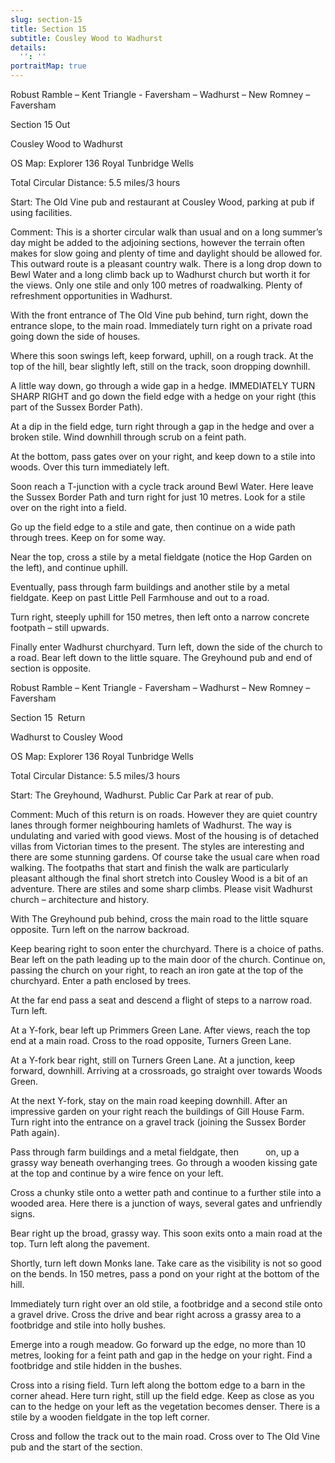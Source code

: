 ```yaml
---
slug: section-15
title: Section 15
subtitle: Cousley Wood to Wadhurst
details:
  '': ''
portraitMap: true
---
```

Robust Ramble – Kent Triangle - Faversham – Wadhurst – New Romney – Faversham

Section 15 Out

Cousley Wood to Wadhurst

OS Map: Explorer 136 Royal Tunbridge Wells

Total Circular Distance: 5.5 miles/3 hours

Start: The Old Vine pub and restaurant at Cousley Wood, parking at pub if using facilities.

Comment: This is a shorter circular walk than usual and on a long summer’s day might be added to the adjoining sections, however the terrain often makes for slow going and plenty of time and daylight should be allowed for. This outward route is a pleasant country walk. There is a long drop down to Bewl Water and a long climb back up to Wadhurst church but worth it for the views. Only one stile and only 100 metres of roadwalking. Plenty of refreshment opportunities in Wadhurst.

With the front entrance of The Old Vine pub behind, turn right, down the entrance slope, to the main road. Immediately turn right on a private road going down the side of houses.

Where this soon swings left, keep forward, uphill, on a rough track. At the top of the hill, bear slightly left, still on the track, soon dropping downhill.

A little way down, go through a wide gap in a hedge. IMMEDIATELY TURN SHARP RIGHT and go down the field edge with a hedge on your right (this part of the Sussex Border Path).

At a dip in the field edge, turn right through a gap in the hedge and over a broken stile. Wind downhill through scrub on a feint path.

At the bottom, pass gates over on your right, and keep down to a stile into woods. Over this turn immediately left.

Soon reach a T-junction with a cycle track around Bewl Water. Here leave the Sussex Border Path and turn right for just 10 metres. Look for a stile over on the right into a field.

Go up the field edge to a stile and gate, then continue on a wide path through trees. Keep on for some way.

Near the top, cross a stile by a metal fieldgate (notice the Hop Garden on the left), and continue uphill.

Eventually, pass through farm buildings and another stile by a metal fieldgate. Keep on past Little Pell Farmhouse and out to a road.

Turn right, steeply uphill for 150 metres, then left onto a narrow concrete footpath – still upwards.

Finally enter Wadhurst churchyard. Turn left, down the side of the church to a road. Bear left down to the little square. The Greyhound pub and end of section is opposite.

Robust Ramble – Kent Triangle - Faversham – Wadhurst – New Romney – Faversham

Section 15  Return

Wadhurst to Cousley Wood

OS Map: Explorer 136 Royal Tunbridge Wells

Total Circular Distance: 5.5 miles/3 hours

Start: The Greyhound, Wadhurst. Public Car Park at rear of pub.

Comment: Much of this return is on roads. However they are quiet country lanes through former neighbouring hamlets of Wadhurst. The way is undulating and varied with good views. Most of the housing is of detached villas from Victorian times to the present. The styles are interesting and there are some stunning gardens. Of course take the usual care when road walking. The footpaths that start and finish the walk are particularly pleasant although the final short stretch into Cousley Wood is a bit of an adventure. There are stiles and some sharp climbs. Please visit Wadhurst church – architecture and history.

With The Greyhound pub behind, cross the main road to the little square opposite. Turn left on the narrow backroad.

Keep bearing right to soon enter the churchyard. There is a choice of paths. Bear left on the path leading up to the main door of the church. Continue on, passing the church on your right, to reach an iron gate at the top of the churchyard. Enter a path enclosed by trees.

At the far end pass a seat and descend a flight of steps to a narrow road. Turn left.

At a Y-fork, bear left up Primmers Green Lane. After views, reach the top end at a main road. Cross to the road opposite, Turners Green Lane.

At a Y-fork bear right, still on Turners Green Lane. At a junction, keep forward, downhill. Arriving at a crossroads, go straight over towards Woods Green.

At the next Y-fork, stay on the main road keeping downhill. After an impressive garden on your right reach the buildings of Gill House Farm. Turn right into the entrance on a gravel track (joining the Sussex Border Path again).

Pass through farm buildings and a metal fieldgate, then           on, up a grassy way beneath overhanging trees. Go through a wooden kissing gate at the top and continue by a wire fence on your left.

Cross a chunky stile onto a wetter path and continue to a further stile into a wooded area. Here there is a junction of ways, several gates and unfriendly signs.

Bear right up the broad, grassy way. This soon exits onto a main road at the top. Turn left along the pavement.

Shortly, turn left down Monks lane. Take care as the visibility is not so good on the bends. In 150 metres, pass a pond on your right at the bottom of the hill.

Immediately turn right over an old stile, a footbridge and a second stile onto a gravel drive. Cross the drive and bear right across a grassy area to a footbridge and stile into holly bushes.

Emerge into a rough meadow. Go forward up the edge, no more than 10 metres, looking for a feint path and gap in the hedge on your right. Find a footbridge and stile hidden in the bushes.

Cross into a rising field. Turn left along the bottom edge to a barn in the corner ahead. Here turn right, still up the field edge. Keep as close as you can to the hedge on your left as the vegetation becomes denser. There is a stile by a wooden fieldgate in the top left corner.

Cross and follow the track out to the main road. Cross over to The Old Vine pub and the start of the section.
